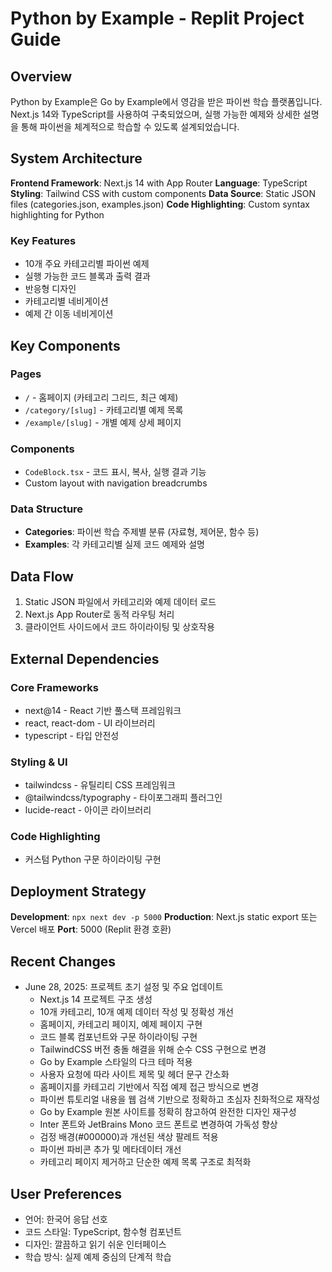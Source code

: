 # Python by Example - Replit Project Guide

## Overview

Python by Example은 Go by Example에서 영감을 받은 파이썬 학습 플랫폼입니다. Next.js 14와 TypeScript를 사용하여 구축되었으며, 실행 가능한 예제와 상세한 설명을 통해 파이썬을 체계적으로 학습할 수 있도록 설계되었습니다.

## System Architecture

**Frontend Framework**: Next.js 14 with App Router
**Language**: TypeScript
**Styling**: Tailwind CSS with custom components
**Data Source**: Static JSON files (categories.json, examples.json)
**Code Highlighting**: Custom syntax highlighting for Python

### Key Features
- 10개 주요 카테고리별 파이썬 예제
- 실행 가능한 코드 블록과 출력 결과
- 반응형 디자인
- 카테고리별 네비게이션
- 예제 간 이동 네비게이션

## Key Components

### Pages
- `/` - 홈페이지 (카테고리 그리드, 최근 예제)
- `/category/[slug]` - 카테고리별 예제 목록
- `/example/[slug]` - 개별 예제 상세 페이지

### Components
- `CodeBlock.tsx` - 코드 표시, 복사, 실행 결과 기능
- Custom layout with navigation breadcrumbs

### Data Structure
- **Categories**: 파이썬 학습 주제별 분류 (자료형, 제어문, 함수 등)
- **Examples**: 각 카테고리별 실제 코드 예제와 설명

## Data Flow

1. Static JSON 파일에서 카테고리와 예제 데이터 로드
2. Next.js App Router로 동적 라우팅 처리
3. 클라이언트 사이드에서 코드 하이라이팅 및 상호작용

## External Dependencies

### Core Frameworks
- next@14 - React 기반 풀스택 프레임워크
- react, react-dom - UI 라이브러리
- typescript - 타입 안전성

### Styling & UI
- tailwindcss - 유틸리티 CSS 프레임워크
- @tailwindcss/typography - 타이포그래피 플러그인
- lucide-react - 아이콘 라이브러리

### Code Highlighting
- 커스텀 Python 구문 하이라이팅 구현

## Deployment Strategy

**Development**: `npx next dev -p 5000`
**Production**: Next.js static export 또는 Vercel 배포
**Port**: 5000 (Replit 환경 호환)

## Recent Changes

- June 28, 2025: 프로젝트 초기 설정 및 주요 업데이트
  - Next.js 14 프로젝트 구조 생성
  - 10개 카테고리, 10개 예제 데이터 작성 및 정확성 개선
  - 홈페이지, 카테고리 페이지, 예제 페이지 구현
  - 코드 블록 컴포넌트와 구문 하이라이팅 구현
  - TailwindCSS 버전 충돌 해결을 위해 순수 CSS 구현으로 변경
  - Go by Example 스타일의 다크 테마 적용
  - 사용자 요청에 따라 사이트 제목 및 헤더 문구 간소화
  - 홈페이지를 카테고리 기반에서 직접 예제 접근 방식으로 변경
  - 파이썬 튜토리얼 내용을 웹 검색 기반으로 정확하고 초심자 친화적으로 재작성
  - Go by Example 원본 사이트를 정확히 참고하여 완전한 디자인 재구성
  - Inter 폰트와 JetBrains Mono 코드 폰트로 변경하여 가독성 향상
  - 검정 배경(#000000)과 개선된 색상 팔레트 적용
  - 파이썬 파비콘 추가 및 메타데이터 개선
  - 카테고리 페이지 제거하고 단순한 예제 목록 구조로 최적화

## User Preferences

- 언어: 한국어 응답 선호
- 코드 스타일: TypeScript, 함수형 컴포넌트
- 디자인: 깔끔하고 읽기 쉬운 인터페이스
- 학습 방식: 실제 예제 중심의 단계적 학습